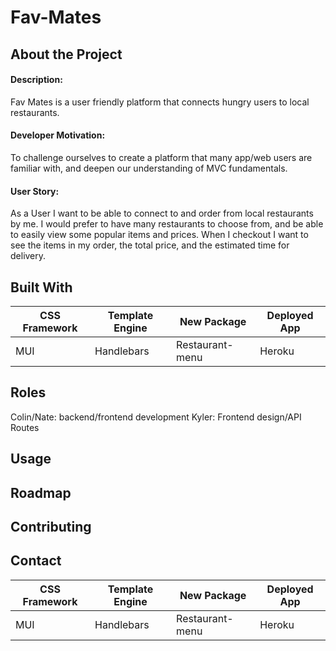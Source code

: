 # Fav-Mates

## About the Project
#### Description:
Fav Mates is a user friendly platform that connects hungry users to local restaurants.

#### Developer Motivation:
To challenge ourselves to create a platform that many app/web users are familiar with, and deepen our understanding of MVC fundamentals. 

#### User Story: 
As a User I want to be able to connect to and order from local restaurants by me. I would prefer to have many restaurants to choose from, and be able to easily view some popular items and prices. When I checkout I want to see the items in my order, the total price, and the estimated time for delivery. 

## Built With

CSS Framework   | Template Engine   | New Package   | Deployed App
--------------  | --------------    | -----------   | ------------
MUI             | Handlebars        | Restaurant-menu | Heroku

## Roles
Colin/Nate: backend/frontend development
Kyler: Frontend design/API Routes

## Usage

## Roadmap

## Contributing

## Contact


CSS Framework   | Template Engine   | New Package   | Deployed App
--------------  | --------------    | -----------   | ------------
MUI             | Handlebars        | Restaurant-menu | Heroku

